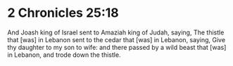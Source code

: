 # 2 Chronicles 25:18

And Joash king of Israel sent to Amaziah king of Judah, saying, The thistle that [was] in Lebanon sent to the cedar that [was] in Lebanon, saying, Give thy daughter to my son to wife: and there passed by a wild beast that [was] in Lebanon, and trode down the thistle.